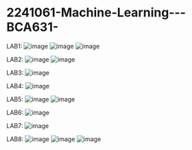 # 2241061-Machine-Learning---BCA631-

LAB1:
![image](https://github.com/user-attachments/assets/7118ed38-281e-4ed1-8063-8b4c9c75a333)
![image](https://github.com/user-attachments/assets/81d59285-5f65-423f-a612-e58aad2dfd39)
![image](https://github.com/user-attachments/assets/6a106f8e-789b-4923-80b0-5a5719e08f6f)

LAB2:
![image](https://github.com/user-attachments/assets/acd49d33-d7c6-49e2-81a6-cbca7d8a2adc)
![image](https://github.com/user-attachments/assets/731bdb0e-1b57-4996-8bf4-8444d0a2a7ef)

LAB3:
![image](https://github.com/user-attachments/assets/13d5b555-12f6-434e-a92a-91776520406b)

LAB4:
![image](https://github.com/user-attachments/assets/fd18ddd1-b563-4377-8855-9448423ac5f1)

LAB5:
![image](https://github.com/user-attachments/assets/ad566245-5291-45b2-a75e-f9fd666a0d5c)
![image](https://github.com/user-attachments/assets/8304faca-87a5-49fd-bc3e-8c157a66157b)


LAB6:
![image](https://github.com/user-attachments/assets/a0bdf358-9932-48fb-bb49-ed05c6c2ca1d)


LAB7:
![image](https://github.com/user-attachments/assets/d653fced-d7f5-49e9-8838-a3c2c35c4ca9)


LAB8:
![image](https://github.com/user-attachments/assets/9ab57c68-b4dd-42a2-9d14-3ac7ad797479)
![image](https://github.com/user-attachments/assets/f9f35663-e05d-4425-aa1c-20d3cd40a674)
![image](https://github.com/user-attachments/assets/b6e60c8c-b80d-4b78-9919-e319217619c3)




